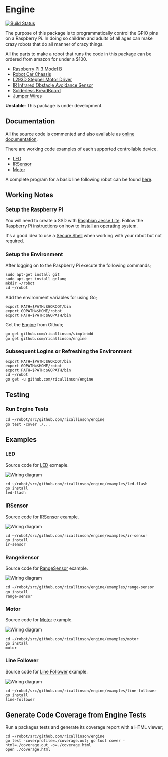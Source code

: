# Engine

[![Build Status](https://travis-ci.org/ricallinson/engine.svg?branch=master)](https://travis-ci.org/ricallinson/engine)

The purpose of this package is to programmatically control the GPIO pins on a Raspberry Pi. In doing so children and adults of all ages can make crazy robots that do all manner of crazy things.

All the parts to make a robot that runs the code in this package can be ordered from amazon for under a $100.

* [Raspberry Pi 3 Model B](https://www.amazon.com/gp/product/B01EW3QU22/ref=oh_aui_detailpage_o02_s00?ie=UTF8&psc=1)
* [Robot Car Chassis](https://www.amazon.com/gp/product/B01LXY7CM3/ref=oh_aui_detailpage_o04_s00?ie=UTF8&psc=1)
* [L293D Stepper Motor Driver](https://www.amazon.com/gp/product/B00ODQM8KC/ref=oh_aui_detailpage_o03_s00?ie=UTF8&psc=1)
* [IR Infrared Obstacle Avoidance Sensor](https://www.amazon.com/gp/product/B01I57HIJ0/ref=oh_aui_detailpage_o04_s00?ie=UTF8&psc=1)
* [Solderless BreadBoard](https://www.amazon.com/gp/product/B01258UZMC/ref=oh_aui_detailpage_o01_s00?ie=UTF8&psc=1)
* [Jumper Wires](https://www.amazon.com/gp/product/B01EV70C78/ref=oh_aui_detailpage_o01_s00?ie=UTF8&psc=1)

__Unstable__: This package is under development.

## Documentation

All the source code is commented and also available as [online documentation](https://godoc.org/github.com/ricallinson/engine).

There are working code examples of each supported controllable device.

* [LED](#led)
* [IRSensor](#irsensor)
* [Motor](#motor)

A complete program for a basic line following robot can be found [here](#line-follower).

## Working Notes

### Setup the Raspberry Pi

You will need to create a SSD with [Raspbian Jesse Lite](https://www.raspberrypi.org/downloads/raspbian/). Follow the Raspberry Pi instructions on how to [install an operating system](https://www.raspberrypi.org/documentation/installation/installing-images/README.md).

It's a good idea to use a [Secure Shell](https://www.raspberrypi.org/documentation/remote-access/ssh/) when working with your robot but not required.

### Setup the Environment

After logging on to the Raspberry Pi execute the following commands;

	sudo apt-get install git
	sudo apt-get install golang
	mkdir ~/robot
	cd ~/robot

Add the environment variables for using Go;
	
	export PATH=$PATH:$GOROOT/bin
	export GOPATH=$HOME/robot
	export PATH=$PATH:$GOPATH/bin

Get the [Engine](https://github.com/ricallinson/engine) from Github;

	go get github.com/ricallinson/simplebdd
	go get github.com/ricallinson/engine

### Subsequent Logins or Refreshing the Environment

	export PATH=$PATH:$GOROOT/bin
	export GOPATH=$HOME/robot
	export PATH=$PATH:$GOPATH/bin
	cd ~/robot
	go get -u github.com/ricallinson/engine

## Testing

### Run Engine Tests

	cd ~/robot/src/github.com/ricallinson/engine
	go test -cover ./...

## Examples

### LED

Source code for [LED](https://github.com/ricallinson/engine/blob/master/examples/led-flash/main.go) exmaple.

![Wiring diagram](https://raw.githubusercontent.com/ricallinson/engine/master/examples/led-flash/led-flash_bb.png)

	cd ~/robot/src/github.com/ricallinson/engine/examples/led-flash
	go install
	led-flash

### IRSensor

Source code for [IRSensor](https://github.com/ricallinson/engine/blob/master/examples/ir-sensor/main.go) example.

![Wiring diagram](https://raw.githubusercontent.com/ricallinson/engine/master/examples/ir-sensor/ir-sensor_bb.png)

	cd ~/robot/src/github.com/ricallinson/engine/examples/ir-sensor
	go install
	ir-sensor

### RangeSensor

Source code for [RangeSensor](https://github.com/ricallinson/engine/blob/master/examples/range-sensor/main.go) example.

![Wiring diagram](https://raw.githubusercontent.com/ricallinson/engine/master/examples/range-sensor/range-sensor_bb.png)

	cd ~/robot/src/github.com/ricallinson/engine/examples/range-sensor
	go install
	range-sensor

### Motor

Source code for [Motor](https://github.com/ricallinson/engine/blob/master/examples/motor/main.go) example.

![Wiring diagram](https://raw.githubusercontent.com/ricallinson/engine/master/examples/motor/motor_bb.png)

	cd ~/robot/src/github.com/ricallinson/engine/examples/motor
	go install
	motor

### Line Follower

Source code for [Line Follower](https://github.com/ricallinson/engine/blob/master/examples/line-follower/main.go) example.

![Wiring diagram](https://raw.githubusercontent.com/ricallinson/engine/master/examples/line-follower/line-follower_bb.png)

	cd ~/robot/src/github.com/ricallinson/engine/examples/line-follower
	go install
	line-follower

## Generate Code Coverage from Engine Tests

Run a packages tests and generate its coverage report with a HTML viewer;

	cd ~/robot/src/github.com/ricallinson/engine
	go test -coverprofile=./coverage.out; go tool cover -html=./coverage.out -o=./coverage.html
	open ./coverage.html
